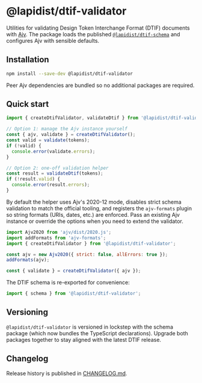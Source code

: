 # @lapidist/dtif-validator

Utilities for validating Design Token Interchange Format (DTIF) documents
with [Ajv](https://ajv.js.org/). The package loads the published
[`@lapidist/dtif-schema`](https://www.npmjs.com/package/@lapidist/dtif-schema)
and configures Ajv with sensible defaults.

## Installation

```bash
npm install --save-dev @lapidist/dtif-validator
```

Peer Ajv dependencies are bundled so no additional packages are required.

## Quick start

```js
import { createDtifValidator, validateDtif } from '@lapidist/dtif-validator';

// Option 1: manage the Ajv instance yourself
const { ajv, validate } = createDtifValidator();
const valid = validate(tokens);
if (!valid) {
  console.error(validate.errors);
}

// Option 2: one-off validation helper
const result = validateDtif(tokens);
if (!result.valid) {
  console.error(result.errors);
}
```

By default the helper uses Ajv's 2020-12 mode, disables strict schema
validation to match the official tooling, and registers the `ajv-formats`
plugin so string formats (URIs, dates, etc.) are enforced. Pass an
existing Ajv instance or override the options when you need to extend the
validator.

```js
import Ajv2020 from 'ajv/dist/2020.js';
import addFormats from 'ajv-formats';
import { createDtifValidator } from '@lapidist/dtif-validator';

const ajv = new Ajv2020({ strict: false, allErrors: true });
addFormats(ajv);

const { validate } = createDtifValidator({ ajv });
```

The DTIF schema is re-exported for convenience:

```js
import { schema } from '@lapidist/dtif-validator';
```

## Versioning

`@lapidist/dtif-validator` is versioned in lockstep with the schema
package (which now bundles the TypeScript declarations). Upgrade both
packages together to stay aligned with the latest DTIF release.

## Changelog

Release history is published in [CHANGELOG.md](CHANGELOG.md).
